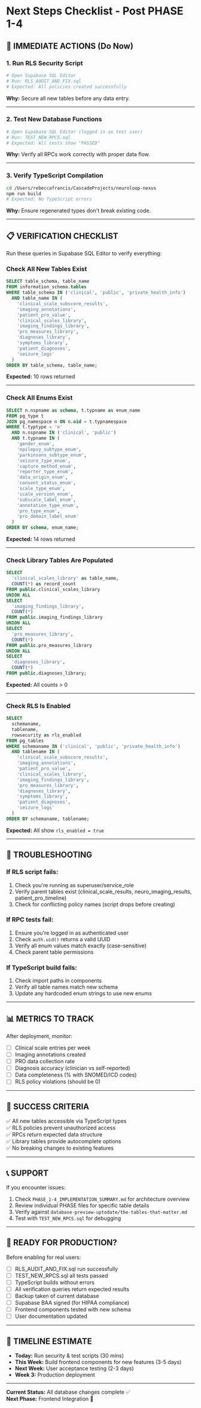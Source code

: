 # Next Steps Checklist - Post PHASE 1-4

## 🚨 IMMEDIATE ACTIONS (Do Now)

### 1. Run RLS Security Script
```bash
# Open Supabase SQL Editor
# Run: RLS_AUDIT_AND_FIX.sql
# Expected: All policies created successfully
```

**Why:** Secure all new tables before any data entry.

---

### 2. Test New Database Functions
```bash
# Open Supabase SQL Editor (logged in as test user)
# Run: TEST_NEW_RPCS.sql
# Expected: All tests show "PASSED"
```

**Why:** Verify all RPCs work correctly with proper data flow.

---

### 3. Verify TypeScript Compilation
```bash
cd /Users/rebeccafrancis/CascadeProjects/neuroloop-nexus
npm run build
# Expected: No TypeScript errors
```

**Why:** Ensure regenerated types don't break existing code.

---

## 📋 VERIFICATION CHECKLIST

Run these queries in Supabase SQL Editor to verify everything:

### Check All New Tables Exist
```sql
SELECT table_schema, table_name 
FROM information_schema.tables 
WHERE table_schema IN ('clinical', 'public', 'private_health_info')
  AND table_name IN (
    'clinical_scale_subscore_results',
    'imaging_annotations',
    'patient_pro_value',
    'clinical_scales_library',
    'imaging_findings_library',
    'pro_measures_library',
    'diagnoses_library',
    'symptoms_library',
    'patient_diagnoses',
    'seizure_logs'
  )
ORDER BY table_schema, table_name;
```
**Expected:** 10 rows returned

---

### Check All Enums Exist
```sql
SELECT n.nspname as schema, t.typname as enum_name
FROM pg_type t 
JOIN pg_namespace n ON n.oid = t.typnamespace 
WHERE t.typtype = 'e'
  AND n.nspname IN ('clinical', 'public')
  AND t.typname IN (
    'gender_enum',
    'epilepsy_subtype_enum',
    'parkinsons_subtype_enum',
    'seizure_type_enum',
    'capture_method_enum',
    'reporter_type_enum',
    'data_origin_enum',
    'consent_status_enum',
    'scale_type_enum',
    'scale_version_enum',
    'subscale_label_enum',
    'annotation_type_enum',
    'pro_type_enum',
    'pro_domain_label_enum'
  )
ORDER BY schema, enum_name;
```
**Expected:** 14 rows returned

---

### Check Library Tables Are Populated
```sql
SELECT 
  'clinical_scales_library' as table_name,
  COUNT(*) as record_count
FROM public.clinical_scales_library
UNION ALL
SELECT 
  'imaging_findings_library',
  COUNT(*)
FROM public.imaging_findings_library
UNION ALL
SELECT 
  'pro_measures_library',
  COUNT(*)
FROM public.pro_measures_library
UNION ALL
SELECT 
  'diagnoses_library',
  COUNT(*)
FROM public.diagnoses_library;
```
**Expected:** All counts > 0

---

### Check RLS Is Enabled
```sql
SELECT 
  schemaname,
  tablename,
  rowsecurity as rls_enabled
FROM pg_tables
WHERE schemaname IN ('clinical', 'public', 'private_health_info')
  AND tablename IN (
    'clinical_scale_subscore_results',
    'imaging_annotations',
    'patient_pro_value',
    'clinical_scales_library',
    'imaging_findings_library',
    'pro_measures_library',
    'diagnoses_library',
    'symptoms_library',
    'patient_diagnoses',
    'seizure_logs'
  )
ORDER BY schemaname, tablename;
```
**Expected:** All show `rls_enabled = true`

---

## 🔧 TROUBLESHOOTING

### If RLS script fails:
1. Check you're running as superuser/service_role
2. Verify parent tables exist (clinical_scale_results, neuro_imaging_results, patient_pro_timeline)
3. Check for conflicting policy names (script drops before creating)

### If RPC tests fail:
1. Ensure you're logged in as authenticated user
2. Check `auth.uid()` returns a valid UUID
3. Verify all enum values match exactly (case-sensitive)
4. Check parent table permissions

### If TypeScript build fails:
1. Check import paths in components
2. Verify all table names match new schema
3. Update any hardcoded enum strings to use new enums

---

## 📊 METRICS TO TRACK

After deployment, monitor:

- [ ] Clinical scale entries per week
- [ ] Imaging annotations created
- [ ] PRO data collection rate
- [ ] Diagnosis accuracy (clinician vs self-reported)
- [ ] Data completeness (% with SNOMED/ICD codes)
- [ ] RLS policy violations (should be 0)

---

## 🎯 SUCCESS CRITERIA

✅ All new tables accessible via TypeScript types  
✅ RLS policies prevent unauthorized access  
✅ RPCs return expected data structure  
✅ Library tables provide autocomplete options  
✅ No breaking changes to existing features  

---

## 📞 SUPPORT

If you encounter issues:

1. Check `PHASE_1-4_IMPLEMENTATION_SUMMARY.md` for architecture overview
2. Review individual PHASE files for specific table details
3. Verify against `database-preview-uptodate/the-tables-that-matter.md`
4. Test with `TEST_NEW_RPCS.sql` for debugging

---

## 🚀 READY FOR PRODUCTION?

Before enabling for real users:

- [ ] RLS_AUDIT_AND_FIX.sql run successfully
- [ ] TEST_NEW_RPCS.sql all tests passed
- [ ] TypeScript builds without errors
- [ ] All verification queries return expected results
- [ ] Backup taken of current database
- [ ] Supabase BAA signed (for HIPAA compliance)
- [ ] Frontend components tested with new schema
- [ ] User documentation updated

---

## 📅 TIMELINE ESTIMATE

- **Today:** Run security & test scripts (30 mins)
- **This Week:** Build frontend components for new features (3-5 days)
- **Next Week:** User acceptance testing (2-3 days)
- **Week 3:** Production deployment

---

**Current Status:** All database changes complete ✅  
**Next Phase:** Frontend Integration 🎨
